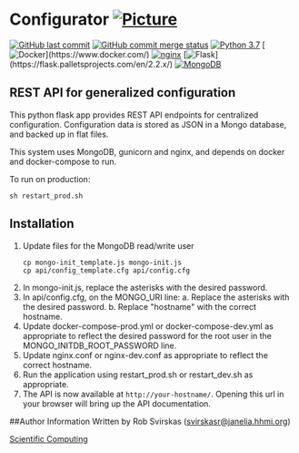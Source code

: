 # Configurator [![Picture](https://raw.github.com/janelia-flyem/janelia-flyem.github.com/master/images/HHMI_Janelia_Color_Alternate_180x40.png)](http://www.janelia.org)

[![GitHub last commit](https://img.shields.io/github/last-commit/JaneliaSciComp/configurator.svg)](https://github.com/JaneliaSciComp/configurator)
[![GitHub commit merge status](https://img.shields.io/github/commit-status/badges/shields/master/5d4ab86b1b5ddfb3c4a70a70bd19932c52603b8c.svg)](https://github.com/JaneliaSciComp/configurator)
[![Python 3.7](https://img.shields.io/badge/python-3.7-blue.svg)](https://www.python.org/downloads/release/python-360/)
[![Docker]([https://img.shields.io/badge/MongoDB-4EA94B?style=for-the-badge&logo=mongodb&logoColor=white](https://img.shields.io/badge/Docker-2CA5E0?style=for-the-badge&logo=docker&logoColor=white))](https://www.docker.com/)
[![nginx](h[ttps://img.shields.io/badge/MongoDB-4EA94B?style=for-the-badge&logo=mongodb&logoColor=white](https://img.shields.io/badge/Nginx-009639?style=for-the-badge&logo=nginx&logoColor=white))](https://www.nginx.com/)
[![Flask](https://img.shields.io/badge/MongoDB-4EA94B?style=for-the-badge&logo=mongodb&logoColor=white](https://img.shields.io/badge/Flask-000000?style=for-the-badge&logo=flask&logoColor=white))](https://flask.palletsprojects.com/en/2.2.x/)
[![MongoDB](https://img.shields.io/badge/MongoDB-4EA94B?style=for-the-badge&logo=mongodb&logoColor=white)](https://www.mongodb.com/)

## REST API for generalized configuration

This python flask app provides REST API endpoints for centralized configuration. Configuration data is stored as JSON in a Mongo database, and backed up in flat files.

This system uses MongoDB, gunicorn and nginx, and depends on docker and docker-compose
to run.

To run on production:

    sh restart_prod.sh
    
## Installation

1. Update files for the MongoDB read/write user
    ```
    cp mongo-init_template.js mongo-init.js
    cp api/config_template.cfg api/config.cfg
    ```
2. In mongo-init.js, replace the asterisks with the desired password.
3. In api/config.cfg, on the MONGO_URI line:
   a. Replace the asterisks with the desired password.
   b. Replace "hostname" with the correct hostname.
4. Update docker-compose-prod.yml or docker-compose-dev.yml as appropriate to reflect
   the desired password for the root user in the MONGO_INITDB_ROOT_PASSWORD line.
5. Update nginx.conf or nginx-dev.conf as appropriate to reflect the correct hostname.
6. Run the application using restart_prod.sh or restart_dev.sh as appropriate.
7. The API is now available at `http://your-hostname/`. Opening this url in your browser will bring up the API documentation.


##Author Information
Written by Rob Svirskas (<svirskasr@janelia.hhmi.org>)

[Scientific Computing](http://www.janelia.org/research-resources/computing-resources)  
